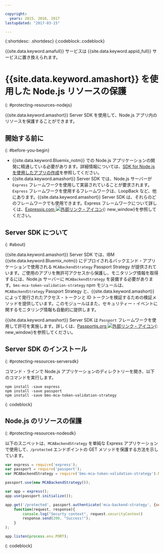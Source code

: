 ```yaml
---

copyright:
  years: 2015, 2016, 2017
lastupdated: "2017-03-15"

---
```


{:shortdesc: .shortdesc}
{:codeblock:.codeblock}

{{site.data.keyword.amafull}} サービスは {{site.data.keyword.appid_full}} サービスに置き換えられます。

# {{site.data.keyword.amashort}} を使用した Node.js リソースの保護
{: #protecting-resources-nodejs}


{{site.data.keyword.amashort}} Server SDK を使用して、Node.js アプリ内のリソースを保護することができます。

## 開始する前に
{: #before-you-begin}

* {{site.data.keyword.Bluemix_notm}} での Node.js アプリケーションの開発に精通している必要があります。詳細情報については、[SDK for Node.js を使用したアプリの作成](https://console.{DomainName}/docs/runtimes/nodejs/index.html#nodejs_runtime)を参照してください。
* {{site.data.keyword.amashort}} Server SDK では、Node.js サーバーが `Express` フレームワークを使用して実装されていることが要求されます。`Express` フレームワークを使用するフレームワークは、LoopBack など、他にあります。{{site.data.keyword.amashort}} Server SDK は、それらのどのフレームワークでも使用できます。Express フレームワークについて詳しくは、[Expressjs.com ![外部リンク・アイコン](../../icons/launch-glyph.svg "外部リンク・アイコン")](http://expressjs.com/){: new_window}を参照してください。

## Server SDK について
{: #about}

{{site.data.keyword.amashort}} Server SDK では、IBM {{site.data.keyword.Bluemix_notm}} にデプロイされるバックエンド・アプリケーションで使用される `MCABackendStrategy` Passport Strategy が提供されています。ご使用のアプリを無許可アクセスから保護し、モニタリング情報を取得するには、Node.js サーバーに `MCABackendStrategy` を装備する必要があります。`bms-mca-token-validation-strategy` npm モジュールは、`MCABackendStrategy` Passport Strategy と、{{site.data.keyword.amashort}} によって発行されたアクセス・トークンと ID トークンを検証するための検証メソッドを提供しています。このモジュールはまた、セキュリティー・イベントに関するモニタリング情報も自動的に提供します。

{{site.data.keyword.amashort}} Server SDK は `Passport` フレームワークを使用して許可を実施します。詳しくは、[Passportjs.org ![外部リンク・アイコン](../../icons/launch-glyph.svg "外部リンク・アイコン")](http://passportjs.org/){: new_window}を参照してください。

## Server SDK のインストール
{: #protecting-resources-serversdk}

コマンド・ラインで Node.js アプリケーションのディレクトリーを開き、以下のコマンドを実行します。

```
npm install -save express
npm install -save passport
npm install -save bms-mca-token-validation-strategy
```
{: codeblock}

## Node.js のリソースの保護
{: #protecting-resources-nodesdk}

以下のスニペットは、`MCABackendStrategy` を単純な Express アプリケーションで使用して、`/protected` エンドポイントの GET メソッドを保護する方法を示しています。

```JavaScript
var express = require('express');
var passport = require('passport');
var MCABackendStrategy = require('bms-mca-token-validation-strategy').MCABackendStrategy;

passport.use(new MCABackendStrategy());

var app = express();
app.use(passport.initialize());

app.get('/protected', passport.authenticate('mca-backend-strategy', {session: false }),
    function(request, response){
		console.log("Securty context", request.securityContext)    
		response.send(200, "Success!");
    }
);

app.listen(process.env.PORT);
```
{: codeblock}
